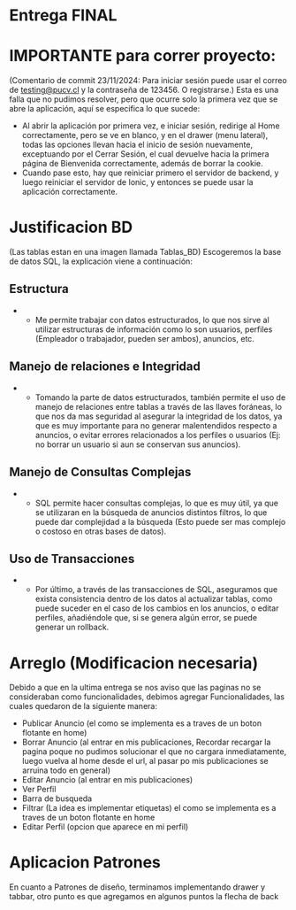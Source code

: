 # Entrega FINAL

# IMPORTANTE para correr proyecto:
(Comentario de commit 23/11/2024: Para iniciar sesión puede usar el correo de testing@pucv.cl y la contraseña de 123456. O registrarse.)
Esta es una falla que no pudimos resolver, pero que ocurre solo la primera vez que se abre la aplicación, aquí se especifica lo que sucede:
* Al abrir la aplicación por primera vez, e iniciar sesión, redirige al Home correctamente, pero se ve en blanco, y en el drawer (menu lateral), todas las opciones llevan hacia el inicio de sesión nuevamente, exceptuando por el Cerrar Sesión, el cual devuelve hacia la primera página de Bienvenida correctamente, además de borrar la cookie.
* Cuando pase esto, hay que reiniciar primero el servidor de backend, y luego reiniciar el servidor de Ionic, y entonces se puede usar la aplicación correctamente.

# Justificacion BD
(Las tablas estan en una imagen llamada Tablas_BD)
Escogeremos la base de datos SQL, la explicación viene a continuación:

## Estructura
- - Me permite trabajar con datos estructurados, lo que nos sirve al utilizar estructuras de información como lo son usuarios, perfiles (Empleador o trabajador, pueden ser ambos), anuncios, etc.
## Manejo de relaciones e Integridad
- - Tomando la parte de datos estructurados, también permite el uso de manejo de relaciones entre tablas a través de las llaves foráneas, lo que nos da mas seguridad al asegurar la integridad de los datos, ya que es muy importante para no generar malentendidos respecto a anuncios, o evitar errores relacionados a los perfiles o usuarios (Ej: no borrar un usuario si aun se conservan sus anuncios).
## Manejo de Consultas Complejas
- - SQL permite hacer consultas complejas, lo que es muy útil, ya que se utilizaran en la búsqueda de anuncios distintos filtros, lo que puede dar complejidad a la búsqueda (Esto puede ser mas complejo o costoso en otras bases de datos).
## Uso de Transacciones
- - Por último, a través de las transacciones de SQL, aseguramos que exista consistencia dentro de los datos al actualizar tablas, como puede suceder en el caso de los cambios en los anuncios, o editar perfiles, añadiéndole que, si se genera algún error, se puede generar un rollback.

# Arreglo (Modificacion necesaria)
Debido a que en la ultima entrega se nos aviso que las paginas no se consideraban como funcionalidades, debimos agregar Funcionalidades, las cuales quedaron de la siguiente manera:

* Publicar Anuncio (el como se implementa es a traves de un boton flotante en home)
* Borrar Anuncio (al entrar en mis publicaciones, Recordar recargar la pagina poque no pudimos solucionar el que no cargara inmediatamente, luego vuelva al home desde el url, al pasar po mis  publicaciones se arruina todo en general)
* Editar Anuncio  (al entrar en mis publicaciones)
* Ver Perfil
* Barra de busqueda 
* Filtrar (La idea es implementar etiquetas)  el como se implementa es a traves de un boton flotante en home
* Editar Perfil  (opcion que aparece en mi perfil) 

# Aplicacion Patrones
En cuanto a Patrones de diseño, terminamos implementando drawer y tabbar, otro punto es que agregamos en algunos puntos la flecha de back
